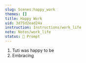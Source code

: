 ```yaml
---
slug: Scenes:happy_work
themes: []
title: Happy Work
uid: 3d75d2ead24a
instruction: Instructions/work_life
note: Notes/work_life
status: 💬 Prompt
---
```

1. Tuti was happy to be
2. Embracing
